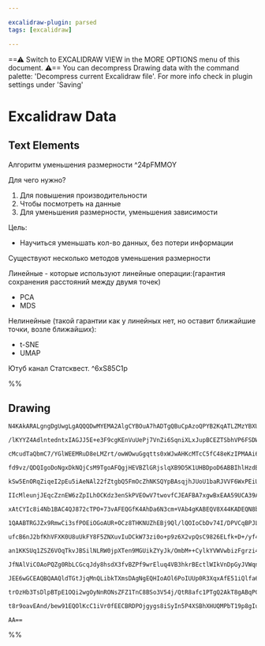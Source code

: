 ```yaml
---

excalidraw-plugin: parsed
tags: [excalidraw]

---
```

==⚠  Switch to EXCALIDRAW VIEW in the MORE OPTIONS menu of this document. ⚠== You can decompress Drawing data with the command palette: 'Decompress current Excalidraw file'. For more info check in plugin settings under 'Saving'


# Excalidraw Data

## Text Elements
Алгоритм уменьшения размерности ^24pFMMOY

Для чего нужно?
1. Для повышения производительности
2. Чтобы посмотреть на данные
3. Для уменьшения размерности, уменьшения зависимости


Цель:
- Научиться уменьшать кол-во данных, без потери информации


Существуют несколько методов уменьшения размерности

Линейные - которые используют линейные операции:(гарантия сохранения расстояний между двумя точек)
- PCA
- MDS

Нелинейные (такой гарантии как у линейных нет, но оставит ближайшие точки, возле ближайших):
- t-SNE
- UMAP

Ютуб канал Статсквест.
 ^6xS85C1p

%%
## Drawing
```compressed-json
N4KAkARALgngDgUwgLgAQQQDwMYEMA2AlgCYBOuA7hADTgQBuCpAzoQPYB2KqATLZMzYBXUtiRoIACyhQ4zZAHoFAc0JRJQgEYA6bGwC2CgF7N6hbEcK4OCtptbErHALRY8RMpWdx8Q1TdIEfARcZgRmBShcZQUebQBGAFYEmjoghH0EDihmbgBtcDBQMBKIEm4IHgAWOAAxAFl6gHkATVSSyFhECqgsKHbSzG5nKoA2ONGqgE4ZgGYADinJ+aqq

/lKYYZ4AdlntedntxIAGJJ5E+e3F9cgKEnVuUePj7VnZi6SqniXLxJupBCEZTSbhVP6FSDWZTBbjHf7MKCkNgAawQAGE2Pg2KQKgBieIIAkEgaQTS4bDI5RIoQcYgYrE4iSI6zMOC4QLZEkQABmhHw+AAyrAYRJBB4uQikaiAOr3STcPgQiCSlEIIUwEXoMXlf7U4EccK5NDxf5sNnYNSbY3Pf5U4RwACSxCNqDyAF1/tzyJkndwOEJ+f9CLSsBV

cMcudTaQbmC7/YGlWEEMRuD8eLMZrt/owWOwuGgqtts0xWJwAHKcMTcC5fC48eKzIPMAAi6V6KbQ3IIYX+mmEtIAosFMtk4wH8P8hHBiLh29x4kd5t8kvFRtsqo2lUQOMi/eP/liKcnuF38D2lb1MP0JIAEEEA3CCAZhBAHwggAEQQAcIIAhEEAPCCoQDCIF/AFYQQBeEEAGRBAAkQYC30AeRBUBfQAGEEAdhBAJfICn0AQRAPzfSNKAAFT6Cp72

fd9vz/QDQIgoDoNgxDkNQjCsM9TgoAFQgjHEVBZlGRjslqXB9D5K1UHBDpoD6ABBIhlHzdBgm5fpi1IKBzAICSgWk6AzS5PRslwYMmF9NB4wnJVsSBYMCDwq8CMfV9Px/f9gPAyCYPgpCAJQ9DMK5XAhCgNgACVwlY9jESEBADz0gAJQFgWvVB4m0c5CgAX3WYpSnKCRRkwAV5kSNF4jgLkunY0SrP+IY0BGUZRm0SYZimBYliqFY1iVQTnHiKZ5

kSw5EnORqZiqeI2pEu5iAeNAl22fZtgbQ5FmOcZhNKSQYpBAsqjhJUoU1baRJVVF6WxPEiUJJBe3JSkozpTETqZcgOFZdksnkpVeX5dVNWVTEdUTRFVVlCb5TQRUDoB1EvtK7UU11YR9UNedTXNS15xtJU7SnJ0XXdT1vQQAzUCMoMQ0q9BcHiSN+2IGMxwTA6EGPNA1yWKZ6wzBTS2ko5RtKHMuYrDgq2NbYdg3Z5Ek3ETCBbNsmdQU9zxEvsaW

IIcMleunjJEqcZznEW6zZpILhOCKdz3enSkPVEOwV7twovfCJEAFBA7xgwBxEAA59UCA39ADYQVCAH4AB0OAS1BXZgwB+ECfQAmEEAaRAKKoqOXyfN8ENjp9ABYQT8ALvEC6Mw0O4lQQByEA/J9AEYQePUBjtCvyfD8XwAj8QJ9uDUCzuCgKA+OANDvYI7d0jHKTlyaPcwu32oEfyOc1AELg2O3zQt8G/o0PN44QAyEDzkDkFD5xUEAXBA4N/d3P

xAtCYIc8i4Nb1BAC4QJ872cTPO+73vAFEQGfK4AhDa6N3cm+VAb4gKABEQV8X44KADEQN8b4t6h0AIQgv5ACSIABDCsdfyADkQD8PsMHP3zs/VAgEK5ZzjrPJylFx5uQ8hvDgodADYIGAgCgBOEF7gBVAR9n4VxfH3UBaEY75wQjgvBd4WHsP4U+KO7lYHwOQAACgfHBeCQFMIwTQk+L+qj57wTQhhJ8UFKKsJIQBP2WdfydywV+GCFdPaPwAJSH

1QAABTRGJZx9RmwCi3sfPOEiOGoAUR+OCz8THKNUZhEBj9Ql/lQOIoCbDv74I/DPVCqBPJL0/KgSu4i/ZwVYWBN8nC7GP2nqgTOCE7ycNyW+fJhS3xfwcQfFwqAoDOAFGWAcziACq9QxIuK3oAOhAPy/krk/bucE7yoCQSEj8aFH6xwwR+bQodsIUEsnFCAkdUCe29r7AOT4Q5h20EPaOcdE7zxTmnDO2dc75ynsXU55cq41zrg3JuLc25AQ7l3H

ufcB6nJ2bfKhVFXK0U8uUkFY8F5ZNXuvIuDCkW73zi0o+p9z6X2vpQsC9826ELfk+D+/yf45P/oAj8wDQEQKgXIhBSLkFoOWVg3B+CFkvxAsQ0h2cKHQt0RPOhiKmEBP4dwxur5+EryESBERrKElJKkTI+CcC3yKIid3dRqBNHaO7vy/RFcjFvhMYBcxlis7WNsU+exTjWluI8a0rxPikV+PlZIzhwTQlPnCSojV8CJmPzia65JiTUk+yJZk5eeD

an1KKSUq1ZSZ6VOqTkvJBSilNLRW0jpXTen9MGUikZYyJk/OmbM++CylkYVWVwbizFgrzi4u9JivF+L4EEitTo4lJLqVkm9ESOYlLuFUlJHoml/jaSiHpUghNiYmVIGZDgFknboB2XsolByg6h3DjsmOCcYXXPTpnHOlKHmQqeWXCu1dAH10bs3B+PziUcMBWcnF/LaFTxnny6hsLl7wrPQynee9M0Yovq3bF0K8VPxfoSx98dSV/wATHSl75qWQ

JfNAlViCOAoPQZg0RbLCGcqJdy8hsdX3fvBZPf9wrEluq4VB3hkrBEctlWIkVnDpGyJVWqn1aiqLap0RRuC+rDHGNMaaqx/5LXWucXazx3jfH+No4Ej1YTUDqr49E2Jlig1wZSWk8NGEslRtTQ0uN7sE0VKfFUmppn03NOce0zp3TWl9IGcM0Z4yYklpmXMityzq3eV8gFIKbFuChQdiJbcCBopAg2vFRKiQUrgA9HQXAcA4BClnOxdK0A1qZAqJ

JEE6wGCEAQBQAAQldTGtJjqMnQLibkTXmsDAgNgEQHIoAOl6PoIUUp0R3XqxAfE51iQlfa6QTr3WMhVYpDV26DIeiPWep11rE2ps9dqHyQUwpoa/VhoUNrHXXrTd6xDBAQNJq8HG8d7Ip2+uqihhUGGa3btdZ6/5eGkhaZI0O+tk7PWmgo1gGjfakB/t3c282viAlqw3cmwDjItQmIsTC8aRtpQIfvYyJs4dPaEByVewjyHGQsuKTEpNtgFA1q4F

trOzHb3TsDlpBTpE1OQi2wgOyNnRONsZFZ1TnC8BSo3V54j/QtR8afc1PTgQ2AkT8gABqPCWtoI4JXmDy8xPgNoaBOI9SWNURqixlirBK0YNgBhuDpUgPQAgYV5wpXh3z/Qn3VY/YkKLkrVISCo/YrLiAPviBCgQEVNAK1A/zuIPUNgxAEDM9wJoYIttFaRcgEHur1ulQVcxJz0gygyQKPrEWXgC4Z7F5ni8RIDiuSBWUAGdkFR8+F/THCXgsw2+

t8r9oavEAnd/bew91EQOlKcC1iVr0fEECBRDPOjgygs8iSyIn5P4XSBhXHUQMPbT19p8gIugraAIuml8tFtfG+lT6HZKiUgZYp/n73xAK/pAb8J6T/LCL/fSh2AAFYIGwDkAKIunADHnHm/qvp2PbCVuSEpIwDhJbvgIvqUCVM9ukAAXmFpEIAiAYELt0IZPuFuGwEeCnlAe9EiL1mgaPtJKngeKEFAGJOgXAQgRbPgMlmAKlHQB9OENbslCAMlE

AA==
```
%%